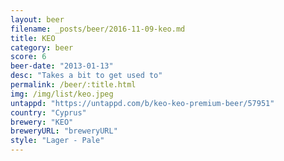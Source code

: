 ```yaml
---
layout: beer
filename: _posts/beer/2016-11-09-keo.md
title: KEO
category: beer
score: 6
beer-date: "2013-01-13"
desc: "Takes a bit to get used to"
permalink: /beer/:title.html
img: /img/list/keo.jpeg
untappd: "https://untappd.com/b/keo-keo-premium-beer/57951"
country: "Cyprus"
brewery: "KEO"
breweryURL: "breweryURL"
style: "Lager - Pale"
---
```

